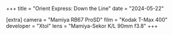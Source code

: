 +++
title =  "Orient Express: Down the Line"
date =  "2024-05-22"

[extra]
camera = "Mamiya RB67 ProSD"
film =  "Kodak T-Max 400"
developer =  "Xtol"
lens = "Mamiya-Sekor K/L 90mm f3.8"
+++

